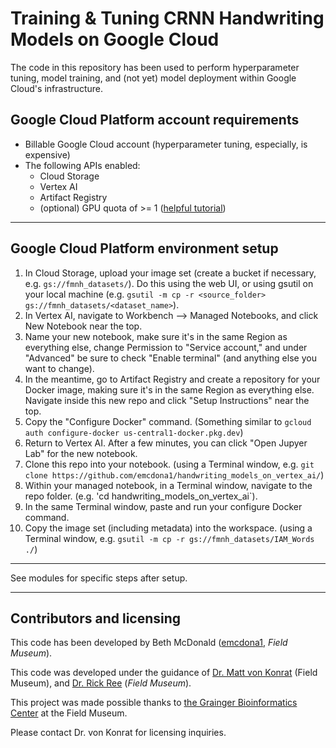 # Training & Tuning CRNN Handwriting Models on Google Cloud

The code in this repository has been used to perform hyperparameter tuning, model training, and (not yet) model deployment within Google Cloud's infrastructure.

## Google Cloud Platform account requirements
* Billable Google Cloud account (hyperparameter tuning, especially, is expensive)
* The following APIs enabled:
	* Cloud Storage
	* Vertex AI
	* Artifact Registry
	* (optional) GPU quota of >= 1 ([helpful tutorial](https://stackoverflow.com/questions/53415180/gcp-error-quota-gpus-all-regions-exceeded-limit-0-0-globally))

-----

## Google Cloud Platform environment setup

1. In Cloud Storage, upload your image set (create a bucket if necessary, e.g. `gs://fmnh_datasets/`).  Do this using the web UI, or using gsutil on your local machine (e.g. `gsutil -m cp -r <source_folder> gs://fmnh_datasets/<dataset_name>`). 
3. In Vertex AI, navigate to Workbench --> Managed Notebooks, and click New Notebook near the top.
4. Name your new notebook, make sure it's in the same Region as everything else, change Permission to "Service account," and under "Advanced" be sure to check "Enable terminal" (and anything else you want to change).
5. In the meantime, go to Artifact Registry and create a repository for your Docker image, making sure it's in the same Region as everything else. Navigate inside this new repo and click "Setup Instructions" near the top.
6. Copy the "Configure Docker" command.  (Something similar to `gcloud auth configure-docker us-central1-docker.pkg.dev`)
7. Return to Vertex AI.  After a few minutes, you can click "Open Jupyer Lab" for the new notebook.
8. Clone this repo into your notebook.  (using a Terminal window, e.g. `git clone https://github.com/emcdona1/handwriting_models_on_vertex_ai/`)
2. Within your managed notebook, in a Terminal window, navigate to the repo folder. (e.g. 'cd handwriting_models_on_vertex_ai`).
3. In the same Terminal window, paste and run your configure Docker command.
9. Copy the image set (including metadata) into the workspace. (using a Terminal window, e.g. `gsutil -m cp -r gs://fmnh_datasets/IAM_Words ./`)

-----

See modules for specific steps after setup.

-----

## Contributors and licensing
This code has been developed by Beth McDonald ([emcdona1](https://github.com/emcdona1), *Field Museum*). 

This code was developed under the guidance of [Dr. Matt von Konrat](https://www.fieldmuseum.org/about/staff/profile/16) (Field Museum), and [Dr. Rick Ree](https://www.fieldmuseum.org/about/staff/profile/36) (*Field Museum*).

This project was made possible thanks to [the Grainger Bioinformatics Center](https://www.fieldmuseum.org/science/labs/grainger-bioinformatics-center) at the Field Museum.

Please contact Dr. von Konrat for licensing inquiries.
